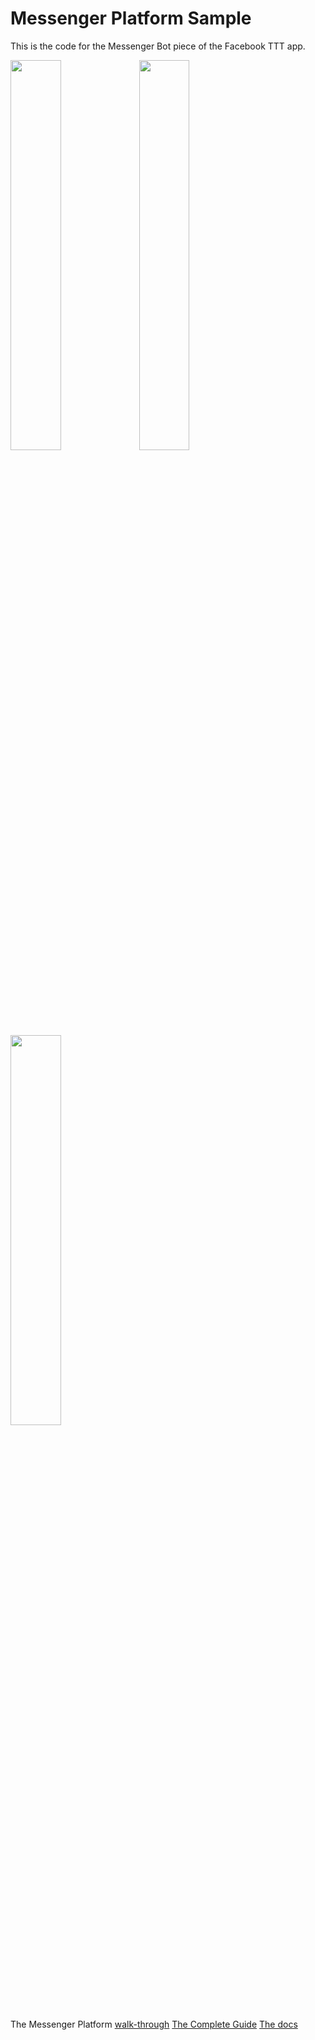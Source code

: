 # Messenger Platform Sample

This is the code for the Messenger Bot piece of the Facebook TTT app. 

<img src="https://preview.ibb.co/bvSiNQ/Screenshot_2017_08_27_15_00_52_com_facebook_orca.png" width="40%">
<img src="https://preview.ibb.co/miPV2Q/Screenshot_2017_08_27_15_01_23_com_facebook_orca.png" width="40%">
<img src="https://preview.ibb.co/gzSTp5/Screenshot_2017_08_27_15_01_35_com_facebook_orca.png" width="40%">


The Messenger Platform [walk-through](https://developers.facebook.com/docs/messenger-platform/quickstart)
[The Complete Guide](https://developers.facebook.com/docs/messenger-platform/implementation)
[The docs](https://developers.facebook.com/docs/messenger-platform/)


